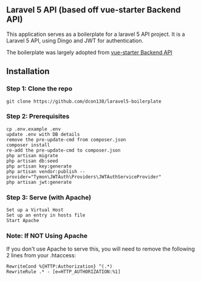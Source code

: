 ## Laravel 5 API (based off vue-starter Backend API)

This application serves as a boilerplate for a laravel 5 API project. It is a Laravel 5 API, using Dingo and JWT for authentication.

The boilerplate was largely adopted from [vue-starter Backend API](https://github.com/layer7be/vue-starter-laravel-api)

## Installation

### Step 1: Clone the repo
```
git clone https://github.com/dcon138/laravel5-boilerplate
```

### Step 2: Prerequisites
```
cp .env.example .env
update .env with DB details
remove the pre-update-cmd from composer.json
composer install
re-add the pre-update-cmd to composer.json
php artisan migrate
php artisan db:seed
php artisan key:generate
php artisan vendor:publish --provider="Tymon\JWTAuth\Providers\JWTAuthServiceProvider"
php artisan jwt:generate
```

### Step 3: Serve (with Apache)
```
Set up a Virtual Host
Set up an entry in hosts file
Start Apache
```

### Note: If NOT Using Apache
If you don't use Apache to serve this, you will need to remove the following 2 lines from your .htaccess:
```
RewriteCond %{HTTP:Authorization} ^(.*)
RewriteRule .* - [e=HTTP_AUTHORIZATION:%1]
```


